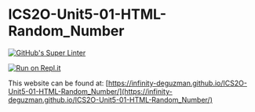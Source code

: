# ICS2O-Unit5-01-HTML-Random_Number
[![GitHub's Super Linter](https://github.com/Infinity-deGuzman/ICS2O-Unit5-01-HTML-Random_Number/workflows/GitHub's%20Super%20Linter/badge.svg)](https://github.com/Infinity-deGuzman/ICS2O-Unit5-01-HTML-Random_Number/actions)

[![Run on Repl.it](https://repl.it/badge/github/Infinity-deGuzman/ICS2O-Unit5-01-HTML-Random_Number)](https://repl.it/github/Infinity-deGuzman/ICS2O-Unit5-01-HTML-Random_Number)

This website can be found at: [https://infinity-deguzman.github.io/ICS2O-Unit5-01-HTML-Random_Number/](https://infinity-deguzman.github.io/ICS2O-Unit5-01-HTML-Random_Number/)
